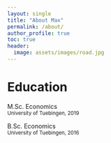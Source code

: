 ```yaml
---
layout: single
title: "About Max"
permalink: /about/
author_profile: true
toc: true
header:
  image: assets/images/road.jpg
---
```


# Education
<i class="fas fa-graduation-cap"></i> M.Sc. Economics<br/>  <small>University of Tuebingen, 2019</small>

<i class="fas fa-graduation-cap"></i> B.Sc. Economics<br/>
<small>University of Tuebingen, 2016</small>
